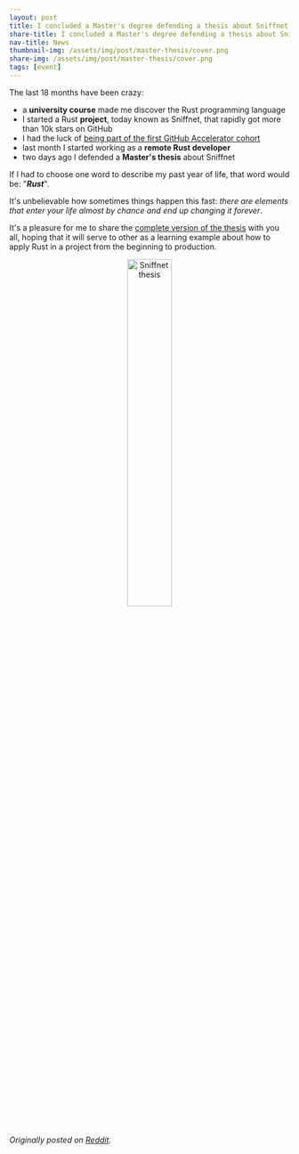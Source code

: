 ```yaml
---
layout: post
title: I concluded a Master's degree defending a thesis about Sniffnet
share-title: I concluded a Master's degree defending a thesis about Sniffnet
nav-title: News
thumbnail-img: /assets/img/post/master-thesis/cover.png
share-img: /assets/img/post/master-thesis/cover.png
tags: [event]
---
```


The last 18 months have been crazy:
- a **university course** made me discover the Rust programming language
- I started a Rust **project**, today known as Sniffnet, that rapidly got more than 10k stars on GitHub
- I had the luck of <a href="{{ 'news/github-accelerator' | relative_url }}">being part of the first GitHub Accelerator cohort</a>
- last month I started working as a **remote Rust developer**
- two days ago I defended a **Master's thesis** about Sniffnet

If I had to choose one word to describe my past year of life, that word would be: "**_Rust_**".

It's unbelievable how sometimes things happen this fast: _there are elements that enter your life almost by chance and end up changing it forever_.

It's a pleasure for me to share the <a target="_blank" href="https://github.com/GyulyVGC/sniffnet/blob/main/resources/thesis.pdf">complete version of the thesis</a> with you all, hoping that it will serve to other as a learning example about how to apply Rust in a project from the beginning to production.

<div align="center">
    <a target="_blank" href="https://github.com/GyulyVGC/sniffnet/blob/main/resources/thesis.pdf">
        <img width="40%" title="Sniffnet thesis" src="{{ 'assets/img/post/master-thesis/cover.png' | relative_url }}" alt="Sniffnet thesis"/>
    </a>
</div>

_Originally posted on <a target="_blank" href="https://www.reddit.com/r/rust/comments/17h7z92/i_concluded_a_masters_degree_defending_a_thesis/">Reddit</a>._
